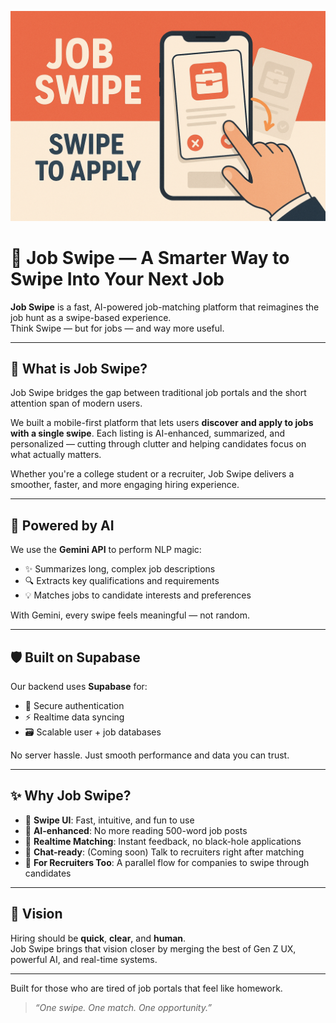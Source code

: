 ![App Screenshot](https://github.com/Weirdnemo/Job-Swipe/blob/master/Job%20Swipe_%20Apply%20with%20a%20Swipe.png)


# 💼 Job Swipe — A Smarter Way to Swipe Into Your Next Job

**Job Swipe** is a fast, AI-powered job-matching platform that reimagines the job hunt as a swipe-based experience.  
Think Swipe — but for jobs — and way more useful.

---

## 🚀 What is Job Swipe?

Job Swipe bridges the gap between traditional job portals and the short attention span of modern users.

We built a mobile-first platform that lets users **discover and apply to jobs with a single swipe**. Each listing is AI-enhanced, summarized, and personalized — cutting through clutter and helping candidates focus on what actually matters.

Whether you're a college student or a recruiter, Job Swipe delivers a smoother, faster, and more engaging hiring experience.

---

## 🧠 Powered by AI

We use the **Gemini API** to perform NLP magic:
- ✨ Summarizes long, complex job descriptions
- 🔍 Extracts key qualifications and requirements
- 💡 Matches jobs to candidate interests and preferences

With Gemini, every swipe feels meaningful — not random.

---

## 🛡️ Built on Supabase

Our backend uses **Supabase** for:
- 🔐 Secure authentication
- ⚡ Realtime data syncing
- 🗃️ Scalable user + job databases

No server hassle. Just smooth performance and data you can trust.

---

## ✨ Why Job Swipe?

- 📱 **Swipe UI**: Fast, intuitive, and fun to use
- 🧠 **AI-enhanced**: No more reading 500-word job posts
- 🚀 **Realtime Matching**: Instant feedback, no black-hole applications
- 💬 **Chat-ready**: (Coming soon) Talk to recruiters right after matching
- 👥 **For Recruiters Too**: A parallel flow for companies to swipe through candidates

---

## 🔭 Vision

Hiring should be **quick**, **clear**, and **human**.  
Job Swipe brings that vision closer by merging the best of Gen Z UX, powerful AI, and real-time systems.

---

Built for those who are tired of job portals that feel like homework.

> _“One swipe. One match. One opportunity.”_
